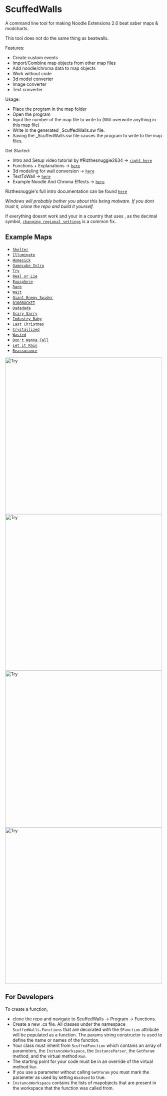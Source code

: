 # ScuffedWalls
A command line tool for making Noodle Extensions 2.0 beat saber maps & modcharts.

This tool does not do the same thing as beatwalls.

Features:
 - Create custom events
 - Import/Combine map objects from other map files
 - Add noodle/chroma data to map objects
 - Work without code
 - 3d model converter
 - Image converter
 - Text converter
 
 Usage:
  - Place the program in the map folder
  - Open the program
  - Input the number of the map file to write to (Will overwrite anything in this map file)
  - Write in the generated \_ScuffedWalls.sw file. 
  - Saving the \_ScuffedWalls.sw file causes the program to write to the map files.

Get Started:

 - Intro and Setup video tutorial by #Rizthesnuggie2634 -> [`right here`](https://youtu.be/RrcQRQfaXAI)
 - Functions + Explanations -> [`here`](https://github.com/thelightdesigner/ScuffedWalls/blob/main/Functions.md)
 - 3d modeling for wall conversion -> [`here`](https://github.com/thelightdesigner/ScuffedWalls/blob/main/Blender%20Project.md)
 - TextToWall -> [`here`](https://github.com/thelightdesigner/ScuffedWalls/blob/main/TextToWall.md)
 - Example Noodle And Chroma Effects -> [`here`](https://github.com/thelightdesigner/ScuffedWalls/blob/main/Effect%20Examples.md)

 Rizthesnuggie's full intro documentation can be found [`here`](https://drive.google.com/drive/folders/1aAUuv8Ycmf2LdSRvKYhfThY2tQhZxFYS?usp=sharing)
 
 
*Windows will probably bother you about this being malware. If you dont trust it, clone the repo and build it yourself.*

If everything doesnt work and your in a country that uses , as the decimal symbol, [`changing regional settings`](https://github.com/thelightdesigner/ScuffedWalls/blob/main/Readme/regional.png) is a common fix.

## Example Maps

 - [`Shelter`](https://www.youtube.com/watch?v=a4zSCDYRwAQ)
 - [`Illuminate`](https://www.youtube.com/watch?v=lFL3Gjy15oc&t=1s)
 - [`Homesick`](https://www.youtube.com/watch?v=St3fSqj8SXc)
 - [`Gamecube Intro`](https://www.youtube.com/watch?v=0SVRM0cmUVE)
 - [`Try`](https://www.youtube.com/watch?v=fO4Z6OG5w_I)
 - [`Real or Lie`](https://www.youtube.com/watch?v=59X3Qb78-Es)
 - [`Exosphere`](https://www.youtube.com/watch?v=698L0vSI0no)
 - [`Rare`](https://www.youtube.com/watch?v=fQpDYL0If7U)
 - [`Wait`](https://www.youtube.com/watch?v=FLstEOwle08)
 - [`Giant Enemy Spider`](https://www.youtube.com/watch?v=SntUgEmF9UQ)
 - [`0108ROCKET`](https://www.youtube.com/watch?v=YtHnIqrLW1s)
 - [`Dadadada`](https://www.youtube.com/watch?v=vJlGANqWn2U)
 - [`Scary Garry`](https://www.youtube.com/watch?v=Pw5GfyzEWNU)
 - [`Industry Baby`](https://www.youtube.com/watch?v=vtNGsJnHRD4)
 - [`Last Christmas`](https://www.youtube.com/watch?v=kcKMgOnlyis)
 - [`Crystallized`](https://youtu.be/TnvvoApz4zg)
 - [`Wasted`](https://www.youtube.com/watch?v=TTqqOfxKLEI)
 - [`Don't Wanna Fall`](https://youtu.be/unjtFxjYHH4)
 - [`Let it Rain`](https://youtu.be/sQUd3LIQP1M)
 - [`Reassurance`](https://www.youtube.com/watch?v=c5mail8zQjo)

<img src="https://github.com/thelightdesigner/ScuffedWalls/blob/main/Readme/Try.jpg" alt="Try" width="500"/>

<img src="https://github.com/thelightdesigner/ScuffedWalls/blob/main/Readme/orb.png" alt="Try" width="500"/>

<img src="https://github.com/thelightdesigner/ScuffedWalls/blob/main/Readme/shelter.jpg" alt="Try" width="500"/>

<img src="https://github.com/thelightdesigner/ScuffedWalls/blob/main/Readme/swifterilluminate.png" alt="Try" width="500"/>

## For Developers

To create a function, 
- clone the repo and navigate to ScuffedWalls -> Program -> Functions. 
- Create a new .cs file. All classes under the namespace `ScuffedWalls.Functions` that are decorated with the `SFunction` attribute will be populated as a function. The params string constructor is used to define the name or names of the function. 
- Your class must inherit from `ScuffedFunction` which contains an array of parameters, the `InstanceWorkspace`, the `InstanceParser`, the `GetParam` method, and the virtual method `Run`. 
- The starting point for your code must be in an override of the virtual method `Run`.
- If you use a parameter without calling `GetParam` you must mark the parameter as used by setting `WasUsed` to true. 
- `InstanceWorkspace` contains the lists of mapobjects that are present in the workspace that the function was called from.
